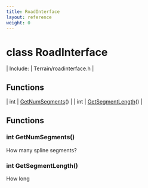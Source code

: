 ```yaml
---
title: RoadInterface
layout: reference
weight: 0
---
```

class RoadInterface
===

| Include: | Terrain/roadinterface.h |



Functions
---

| int | [GetNumSegments](#GetNumSegments)() |
| int | [GetSegmentLength](#GetSegmentLength)() |


Functions
---

### <a name="GetNumSegments"/>int GetNumSegments()
How many spline segments?

### <a name="GetSegmentLength"/>int GetSegmentLength()
How long
